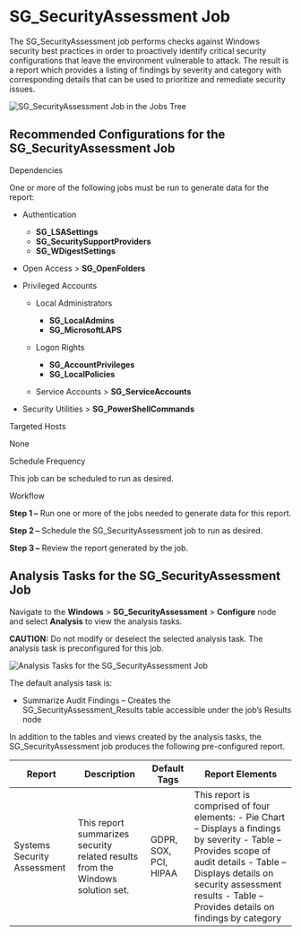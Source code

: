 # SG_SecurityAssessment Job

The SG_SecurityAssessment job performs checks against Windows security best practices in order to
proactively identify critical security configurations that leave the environment vulnerable to
attack. The result is a report which provides a listing of findings by severity and category with
corresponding details that can be used to prioritize and remediate security issues.

![SG_SecurityAssessment Job in the Jobs Tree](/img/product_docs/accessanalyzer/solutions/activedirectory/securityassessmentjobstree.webp)

## Recommended Configurations for the SG_SecurityAssessment Job

Dependencies

One or more of the following jobs must be run to generate data for the report:

- Authentication

  - **SG_LSASettings**
  - **SG_SecuritySupportProviders**
  - **SG_WDigestSettings**

- Open Access > **SG_OpenFolders**
- Privileged Accounts

  - Local Administrators

    - **SG_LocalAdmins**
    - **SG_MicrosoftLAPS**

  - Logon Rights

    - **SG_AccountPrivileges**
    - **SG_LocalPolicies**

  - Service Accounts > **SG_ServiceAccounts**

- Security Utilities > **SG_PowerShellCommands**

Targeted Hosts

None

Schedule Frequency

This job can be scheduled to run as desired.

Workflow

**Step 1 –** Run one or more of the jobs needed to generate data for this report.

**Step 2 –** Schedule the SG_SecurityAssessment job to run as desired.

**Step 3 –** Review the report generated by the job.

## Analysis Tasks for the SG_SecurityAssessment Job

Navigate to the **Windows** > **SG_SecurityAssessment** > **Configure** node and select **Analysis**
to view the analysis tasks.

**CAUTION:** Do not modify or deselect the selected analysis task. The analysis task is
preconfigured for this job.

![Analysis Tasks for the SG_SecurityAssessment Job](/img/product_docs/accessanalyzer/solutions/activedirectory/securityassessmentanalysis.webp)

The default analysis task is:

- Summarize Audit Findings – Creates the SG_SecurityAssessment_Results table accessible under the
  job’s Results node

In addition to the tables and views created by the analysis tasks, the SG_SecurityAssessment job
produces the following pre-configured report.

| Report                      | Description                                                                    | Default Tags          | Report Elements                                                                                                                                                                                                                                 |
| --------------------------- | ------------------------------------------------------------------------------ | --------------------- | ----------------------------------------------------------------------------------------------------------------------------------------------------------------------------------------------------------------------------------------------- |
| Systems Security Assessment | This report summarizes security related results from the Windows solution set. | GDPR, SOX, PCI, HIPAA | This report is comprised of four elements: - Pie Chart – Displays a findings by severity - Table – Provides scope of audit details - Table – Displays details on security assessment results - Table – Provides details on findings by category |
